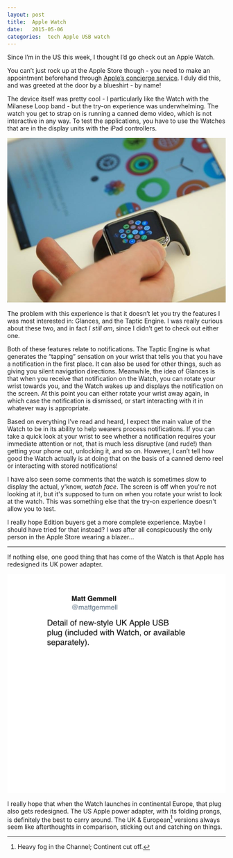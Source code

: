 ```yaml
---
layout: post
title:  Apple Watch 
date:   2015-05-06 
categories:  tech Apple USB watch
---
```


Since I’m in the US this week, I thought I’d go check out an Apple Watch. 

You can’t just rock up at the Apple Store though - you need to make an appointment beforehand through [Apple’s concierge service](http://concierge.apple.com). I duly did this, and was greeted at the door by a blueshirt - by name! 

The device itself was pretty cool - I particularly like the Watch with the Milanese Loop band - but the try-on experience was underwhelming. The watch you get to strap on is running a canned demo video, which is not interactive in any way. To test the applications, you have to use the Watches that are in the display units with the iPad controllers. 

![](/images/unknown_filename.40.jpeg) 

The problem with this experience is that it doesn’t let you try the features I was most interested in: Glances, and the Taptic Engine. I was really curious about these two, and in fact *I still am*, since I didn’t get to check out either one. 

Both of these features relate to notifications. The Taptic Engine is what generates the “tapping” sensation on your wrist that tells you that you have a notification in the first place. It can also be used for other things, such as giving you silent navigation directions. Meanwhile, the idea of Glances is that when you receive that notification on the Watch, you can rotate your wrist towards you, and the Watch wakes up and displays the notification on the screen. At this point you can either rotate your wrist away again, in which case the notification is dismissed, or start interacting with it in whatever way is appropriate. 

Based on everything I’ve read and heard, I expect the main value of the Watch to be in its ability to help wearers process notifications. If you can take a quick look at your wrist to see whether a notification requires your immediate attention or not, that is much less disruptive (and rude!) than getting your phone out, unlocking it, and so on. However, I can’t tell how good the Watch actually is at doing that on the basis of a canned demo reel or interacting with stored notifications! 

I have also seen some comments that the watch is sometimes slow to display the actual, y'know, *watch face*. The screen is off when you're not looking at it, but it's supposed to turn on when you rotate your wrist to look at the watch. This was something else that the try-on experience doesn't allow you to test. 

I really hope Edition buyers get a more complete experience. Maybe I should have tried for that instead? I *was* after all conspicuously the only person in the Apple Store wearing a blazer… 

***

If nothing else, one good thing that has come of the Watch is that Apple has redesigned its UK power adapter. 

![](/images/tweet-595939757898801152.png)

I really hope that when the Watch launches in continental Europe, that plug also gets redesigned. The US Apple power adapter, with its folding prongs, is definitely the best to carry around. The UK & European[^1] versions always seem like afterthoughts in comparison, sticking out and catching on things. 

[^1]: Heavy fog in the Channel; Continent cut off.